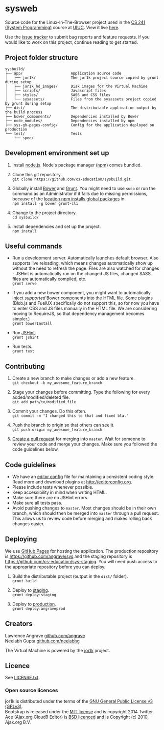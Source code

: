 # sysweb #

Source code for the Linux-In-The-Browser project used
in the [CS 241 (System Programming)](https://courses.engr.illinois.edu/cs241/) course
at [UIUC](http://illinois.edu/). View it live [here](http://angrave.github.io/sys/).

Use the [issue tracker](https://github.com/cs-education/sysbuild/issues) to submit bug reports and feature requests.
If you would like to work on this project, continue reading to get started.

## Project folder structure ##
```
sysbuild/
├── app/                      Application source code
│   ├── jor1k/                The jor1k project source copied by grunt during setup
│   ├── jor1k_hd_images/      Disk images for the Virtual Machine
│   ├── scripts/              Javascript files
│   ├── styles/               SASS and CSS files
│   └── sysassets/            Files from the sysassets project copied by grunt during setup
├── dist/                     The distributable application output by the build process
├── bower_components/         Dependencies installed by Bower
├── node_modules/             Dependencies installed by npm
├── sys-gh-pages-config/      Config for the application deployed on production
└── test/                     Tests
    └── spec/
```

## Development environment set up ##
1. Install [node.js](http://nodejs.org/). Node's package manager ([npm](https://www.npmjs.org/)) comes bundled.

2. Clone this git repository.  
`git clone https://github.com/cs-education/sysbuild.git`

3. Globally install [Bower](http://bower.io/) and [Grunt](http://gruntjs.com/).
You might need to use `sudo` or run the command as an Administrator if it fails due to missing permissions,
because of the [location npm installs global packages](https://www.npmjs.org/doc/files/npm-folders.html) in.  
`npm install -g bower grunt-cli`

4. Change to the project directory.  
`cd sysbuild/`

5. Install dependencies and set up the project.  
`npm install`

## Useful commands ##
* Run a development server. Automatically launches default browser. Also supports live reloading, which means
  changes automatically show up without the need to refresh the page. Files are also watched for changes - 
  JSHint is automatically run on the changed JS files, changed SASS files are automatically compiled, etc.  
  `grunt serve`

* If you add a new bower component, you might want to automatically inject *supported* Bower components into the HTML file.
  Some plugins (Blob.js and FuelUX specifically do not support this, so for now you have to enter CSS and JS files manually
  in the HTML file. We are considering moving to RequireJS, so that dependency management becomes simpler.)  
  `grunt bowerInstall`

* Run [JSHint](http://www.jshint.com/about/).  
  `grunt jshint`

* Run tests.  
  `grunt test`

## Contributing ##
1. Create a new branch to make changes or add a new feature.  
`git checkout -b my_awesome_feature_branch`

2. Stage your changes before committing. Type the following for every added/modified/deleted file.  
`git add path/to/modified_file`

3. Commit your changes. Do this often.  
`git commit -m "I changed this to that and fixed bla."`

4. Push the branch to origin so that others can see it.  
`git push origin my_awesome_feature_branch`

5. [Create a pull request](https://help.github.com/articles/creating-a-pull-request) for merging into `master`.
Wait for someone to review your code and merge your changes. Make sure you followed the code guidelines below.

## Code guidelines ##
* We have an [editor config](https://github.com/cs-education/sysbuild/blob/master/.editorconfig) file for maintaining a consistent coding style.
  Read more and download plugins at <http://editorconfig.org>.
* Please include tests whenever possible.
* Keep accessibility in mind when writing HTML.
* Make sure there are no JSHint errors.
* Make sure all tests pass.
* Avoid pushing changes to `master`. Most changes should be in their own branch, which should then be merged into `master` through a pull request.
  This allows us to review code before merging and makes rolling back changes easier.

## Deploying ##
We use [GitHub Pages](https://help.github.com/articles/what-are-github-pages) for hosting the application.
The production repository is <https://github.com/angrave/sys> and the staging repository is <https://github.com/cs-education/sys-staging>.
You will need push access to the appropriate repository before you can deploy.

1. Build the distributable project (output in the `dist/` folder).  
`grunt build`

2. Deploy to [staging](http://cs-education.github.io/sys-staging/).  
`grunt deploy:staging`

4. Deploy to [production](http://angrave.github.io/sys/).  
`grunt deploy:angraveprod`

## Creators ##
Lawrence Angrave [github.com/angrave](http://github.com/angrave)  
Neelabh Gupta [github.com/neelabhg](http://github.com/neelabhg)

The Virtual Machine is powered by the [jor1k](https://github.com/cs-education/jor1k) project.

## Licence ##
See [LICENSE.txt](https://github.com/cs-education/sysbuild/blob/master/LICENSE.txt).  

### Open source licences ###
jor1k is distributed under the terms of the [GNU General Public License v3 (GPLv3)](https://github.com/cs-education/jor1k/blob/master/LICENSE.md).  
Bootstrap is released under the [MIT license](https://github.com/twbs/bootstrap/blob/master/LICENSE) and is copyright 2014 Twitter.  
Ace (Ajax.org Cloud9 Editor) is [BSD licenced](https://github.com/ajaxorg/ace-builds/blob/master/LICENSE) and is Copyright (c) 2010, Ajax.org B.V.  
